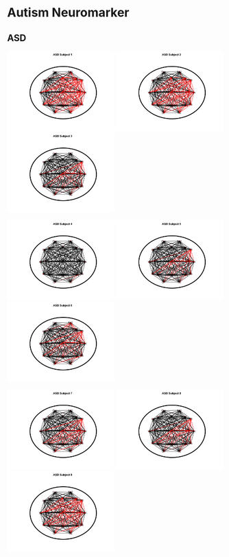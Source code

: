 # Autism Neuromarker

## ASD
<img src="P_Network/ASD_Subject_1.png" alt="sub1" width="250"/> <img src="P_Network/ASD_Subject_2.png" alt="sub2" width="250"/> <img src="P_Network/ASD_Subject_3.png" alt="sub3" width="250"/> 

<img src="P_Network/ASD_Subject_4.png" alt="sub1" width="250"/> <img src="P_Network/ASD_Subject_5.png" alt="sub2" width="250"/> <img src="P_Network/ASD_Subject_6.png" alt="sub3" width="250"/> 

<img src="P_Network/ASD_Subject_7.png" alt="sub1" width="250"/> <img src="P_Network/ASD_Subject_8.png" alt="sub2" width="250"/> <img src="P_Network/ASD_Subject_9.png" alt="sub3" width="250"/> 